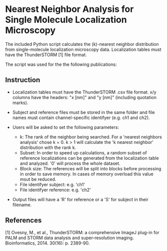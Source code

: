 Nearest Neighbor Analysis for Single Molecule Localization Microscopy
==========

The included Python script calculates the (k)-nearest neighbor distribution from single-molecule localization microscopy data.
Localization tables must have the ThunderSTORM [1] file format.

The script was used for the the following publications:



Instruction
-------

- Localization tables must have the ThunderSTORM .csv file format. x/y columns have the headers: "x [nm]" and "y [nm]" (including quotation marks).
- Subject and reference files must be stored in the same folder and file names must contain channel-specific identifyer (e.g. ch1 and ch2).
- Users will be asked to set the following parameters:
    - k: The rank of the neighbor being searched. For a 'nearest neighbors analysis' chose k = 0. k > 1 will calculate the 'k nearest neighbor' distribution with the rank k.
    - Subset: In order to speed up calculations, a random subset of reference localizations can be generated from the localization table and analyzed. '0' will process the whole dataset.
    - Block size: The references will be split into blocks before processing in order to save memory. In cases of memory overload this value msut be reduced.
    - File identifyer subject: e.g. 'ch1'
    - File identifyer reference: e.g. 'ch2'
  
- Output files will have a 'R' for reference or a 'S' for subject in their filename.


References
-------
[1] Ovesny, M., et al., ThunderSTORM: a comprehensive ImageJ plug-in for PALM and STORM data analysis and super-resolution imaging. Bioinformatics, 2014. 30(16): p. 2389-90. 
